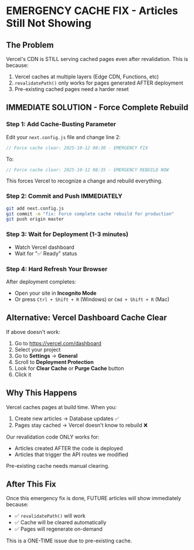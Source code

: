 # EMERGENCY CACHE FIX - Articles Still Not Showing

## The Problem
Vercel's CDN is STILL serving cached pages even after revalidation. This is because:
1. Vercel caches at multiple layers (Edge CDN, Functions, etc)
2. `revalidatePath()` only works for pages generated AFTER deployment
3. Pre-existing cached pages need a harder reset

## IMMEDIATE SOLUTION - Force Complete Rebuild

### Step 1: Add Cache-Busting Parameter
Edit your `next.config.js` file and change line 2:

```javascript
// Force cache clear: 2025-10-12 08:30 - EMERGENCY FIX
```

To:

```javascript
// Force cache clear: 2025-10-12 08:35 - EMERGENCY REBUILD NOW
```

This forces Vercel to recognize a change and rebuild everything.

### Step 2: Commit and Push IMMEDIATELY

```bash
git add next.config.js
git commit -m "fix: Force complete cache rebuild for production"
git push origin master
```

### Step 3: Wait for Deployment (1-3 minutes)
- Watch Vercel dashboard
- Wait for "✅ Ready" status

### Step 4: Hard Refresh Your Browser
After deployment completes:
- Open your site in **Incognito Mode**
- Or press `Ctrl + Shift + R` (Windows) or `Cmd + Shift + R` (Mac)

## Alternative: Vercel Dashboard Cache Clear

If above doesn't work:

1. Go to https://vercel.com/dashboard
2. Select your project
3. Go to **Settings** → **General**
4. Scroll to **Deployment Protection**
5. Look for **Clear Cache** or **Purge Cache** button
6. Click it

## Why This Happens

Vercel caches pages at build time. When you:
1. Create new articles → Database updates ✅
2. Pages stay cached → Vercel doesn't know to rebuild ❌

Our revalidation code ONLY works for:
- Articles created AFTER the code is deployed
- Articles that trigger the API routes we modified

Pre-existing cache needs manual clearing.

## After This Fix

Once this emergency fix is done, FUTURE articles will show immediately because:
- ✅ `revalidatePath()` will work
- ✅ Cache will be cleared automatically
- ✅ Pages will regenerate on-demand

This is a ONE-TIME issue due to pre-existing cache.

